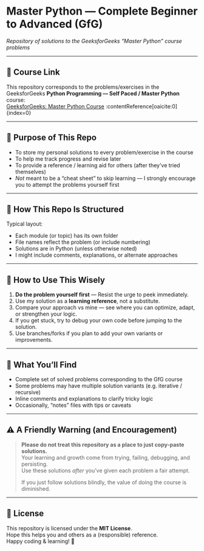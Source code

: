 # Master Python — Complete Beginner to Advanced (GfG)  
*Repository of solutions to the GeeksforGeeks “Master Python” course problems*

---

## 📘 Course Link  
This repository corresponds to the problems/exercises in the GeeksforGeeks **Python Programming — Self Paced / Master Python** course:  
[GeeksforGeeks: Master Python Course](https://www.geeksforgeeks.org/courses/master-python-complete-beginner-to-advanced) :contentReference[oaicite:0]{index=0}

---

## 🧩 Purpose of This Repo  

- To store my personal solutions to every problem/exercise in the course  
- To help me track progress and revise later  
- To provide a reference / learning aid for others (after they’ve tried themselves)  
- *Not* meant to be a “cheat sheet” to skip learning — I strongly encourage you to attempt the problems yourself first

---

## 🎯 How This Repo Is Structured  

Typical layout:

- Each module (or topic) has its own folder  
- File names reflect the problem (or include numbering)  
- Solutions are in Python (unless otherwise noted)  
- I might include comments, explanations, or alternate approaches  

---

## 🚀 How to Use This Wisely  

1. **Do the problem yourself first** — Resist the urge to peek immediately.  
2. Use my solution as a **learning reference**, not a substitute.  
3. Compare your approach vs mine — see where you can optimize, adapt, or strengthen your logic.  
4. If you get stuck, try to debug your own code before jumping to the solution.  
5. Use branches/forks if you plan to add your own variants or improvements.

---

## 📖 What You’ll Find  

- Complete set of solved problems corresponding to the GfG course  
- Some problems may have multiple solution variants (e.g. iterative / recursive)  
- Inline comments and explanations to clarify tricky logic  
- Occasionally, “notes” files with tips or caveats  

---

## ⚠️ A Friendly Warning (and Encouragement)  

> **Please do not treat this repository as a place to just copy-paste solutions.**  
> Your learning and growth come from trying, failing, debugging, and persisting.  
> Use these solutions *after* you’ve given each problem a fair attempt.  
>  
> If you just follow solutions blindly, the value of doing the course is diminished.

---

## 📄 License  

This repository is licensed under the **MIT License**.  
Hope this helps you and others as a (responsible) reference.  
Happy coding & learning! 🐍  
